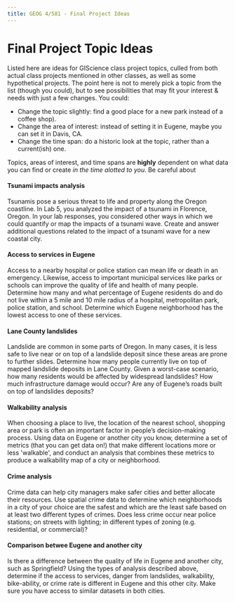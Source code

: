 ```yaml
---
title: GEOG 4/581 - Final Project Ideas
---
```


# Final Project Topic Ideas

Listed here are ideas for GIScience class project topics, culled from both actual class projects mentioned in other classes, as well as some hypothetical projects. The point here is not to merely pick a topic from the list (though you could), but to see possibilities that may fit your interest & needs with just a few changes. You could:
* Change the topic slightly: find a good place for a new park instead of a coffee shop).
* Change the area of interest: instead of setting it in Eugene, maybe you can set it in Davis, CA.
* Change the time span: do a historic look at the topic, rather than a current(ish) one.

Topics, areas of interest, and time spans are **highly** dependent on what data you can find or create *in the time alotted to you*. Be careful about 

#### Tsunami impacts analysis

Tsunamis pose a serious threat to life and property along the Oregon coastline. In Lab 5, you analyzed the impact of a tsunami in Florence, Oregon. In your lab responses, you considered other ways in which we could quantify or map the impacts of a tsunami wave. Create and answer additional questions related to the impact of a tsunami wave for a new coastal city.

#### Access to services in Eugene

Access to a nearby hospital or police station can mean life or death in an emergency. Likewise, access to important municipal services like parks or schools can improve the quality of life and health of many people. Determine how many and what percentage of Eugene residents do and do not live within a 5 mile and 10 mile radius of a hospital, metropolitan park, police station, and school. Determine which Eugene neighborhood has the lowest access to one of these services.

#### Lane County landslides

Landslide are common in some parts of Oregon. In many cases, it is less safe to live near or on top of a landslide deposit since these areas are prone to further slides. Determine how many people currently live on top of mapped landslide deposits in Lane County. Given a worst-case scenario, how many residents would be affected by widespread landslides? How much infrastructure damage would occur? Are any of Eugene’s roads built on top of landslides deposits?

#### Walkability analysis

When choosing a place to live, the location of the nearest school, shopping area or park is often an important factor in people’s decision-making process. Using data on Eugene or another city you know, determine a set of metrics (that you can get data on!) that make different locations more or less 'walkable', and conduct an analysis that combines these metrics to produce a walkability map of a city or neighborhood.

#### Crime analysis

Crime data can help city managers make safer cities and better allocate their resources. Use spatial crime data to determine which neighborhoods in a city of your choice are the safest and which are the least safe based on at least two different types of crimes. Does less crime occur near police stations; on streets with lighting; in different types of zoning (e.g. residential, or commercial)?

#### Comparison betwee Eugene and another city

Is there a difference between the quality of life in Eugene and another city, such as Springfield? Using the types of analysis described above, determine if the access to services, danger from landslides, walkability, bike-ability, or crime rate is different in Eugene and this other city. Make sure you have access to similar datasets in both cities.
